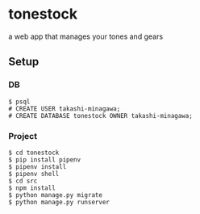 # tonestock
a web app that manages your tones and gears

## Setup

### DB
```
$ psql
# CREATE USER takashi-minagawa;
# CREATE DATABASE tonestock OWNER takashi-minagawa;
```
### Project
```
$ cd tonestock
$ pip install pipenv
$ pipenv install
$ pipenv shell
$ cd src
$ npm install
$ python manage.py migrate
$ python manage.py runserver
```
